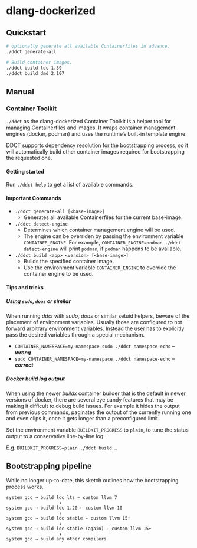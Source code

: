 # dlang-dockerized

## Quickstart

```sh
# optionally generate all available Containerfiles in advance.
./ddct generate-all

# Build container images.
./ddct build ldc 1.39
./ddct build dmd 2.107
```

## Manual

### Container Toolkit

`./ddct` as the dlang-dockerized Container Toolkit is a helper tool
for managing Containerfiles and images.
It wraps container management engines (docker, podman)
and uses the runtime’s built-in template engine.

DDCT supports dependency resolution for the bootstrapping process,
so it will automatically build other container images required for bootstrapping
the requested one.

#### Getting started

Run `./ddct help` to get a list of available commands.

#### Important Commands

- `./ddct generate-all [<base-image>]`
	- Generates all available Containerfiles for the current base-image.
- `./ddct detect-engine`
	- Determines which container management engine will be used.
	- The engine can be overriden by passing the environment variable `CONTAINER_ENGINE`.
	  For example, `CONTAINER_ENGINE=podman ./ddct detect-engine` will print `podman`,
	  if `podman` happens to be available.
- `./ddct build <app> <version> [<base-image>]`
	- Builds the specified container image.
	- Use the environment variable `CONTAINER_ENGINE` to override the container engine to be used.

#### Tips and tricks

##### Using `sudo`, `doas` or similar

When running *ddct* with *sudo*, *doas* or similar setuid helpers,
beware of the placement of environment variables.
Usually those are configured to not forward arbitrary environment variables.
Instead the user has to explicitly pass the desired variables through a special mechanism.

- `CONTAINER_NAMESPACE=my-namespace sudo ./ddct namespace-echo` – ***wrong***
- `sudo CONTAINER_NAMESPACE=my-namespace ./ddct namespace-echo` – ***correct***

##### Docker build log output

When using the newer *buildx* container builder
that is the default in newer versions of docker,
there are several eye candy features that may be making it difficult to debug
build issues.
For example it hides the output from previous commands,
paginates the output of the currently running one
and even clips it, once it gets longer than a preconfigured limit.

Set the environment variable `BUILDKIT_PROGRESS` to `plain`,
to tune the status output to a conservative line-by-line log.

E.g. `BUILDKIT_PROGRESS=plain ./ddct build …`


## Bootstrapping pipeline

While no longer up-to-date,
this sketch outlines how the bootstrapping process works.

```
system gcc → build ldc lts ← custom llvm 7
                    ↓
system gcc → build ldc 1.20 ← custom llvm 10
                    ↓
system gcc → build ldc stable ← custom llvm 15+
                    ↓
system gcc → build ldc stable (again) ← custom llvm 15+
                    ↓
system gcc → build any other compilers
```

